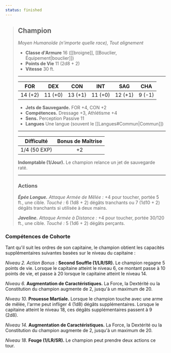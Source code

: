 ```yaml
---
status: finished
---
```

>## Champion
>*Moyen Humanoïde (n'importe quelle race), Tout alignement*
>
>- **Classe d'Armure** 16 ([[broigne]], [[Bouclier, Équipement|bouclier]])
>- **Points de Vie** 11 (2d8 + 2)
>- **Vitesse** 30 ft.
>___
>|FOR|DEX|CON|INT|SAG|CHA|
>|:---:|:---:|:---:|:---:|:---:|:---:|
>|14 (+2)|11 (+0)|13 (+1)|11 (+0)|12 (+1)|9 (-1)|
> 
> - __Jets de Sauvegarde.__ FOR +4, CON +2
> - __Compétences.__ Dressage +3, Athlétisme +4
> - __Sens.__ Perception Passive 11
> - __Langues__ Une langue (souvent le [[Langues#Commun|Commun]])
>___
> | Difficulté | Bonus de Maîtrise |
> |:-:|:-:|
> | 1/4 (50 EXP) | +2 |
> 
> __Indomptable (1/Jour).__ Le champion relance un jet de sauvegarde raté. 
>___
>
>### Actions
>***Épée Longue.*** *Attaque Armée de Mêlée :* +4 pour toucher, portée 5 ft., une cible. *Touché :* 6 (1d8 + 2) dégâts tranchants ou 7 (1d10 + 2) dégâts tranchants si utilisée à deux mains.
>
>***Javeline.*** *Attaque Armée à Distance :* +4 pour toucher, portée 30/120 ft., une cible. *Touché :* 5 (1d6 + 2) dégâts perçants.
>

### Compétences de Cohorte

Tant qu'il suit les ordres de son capitaine, le champion obtient les capacités supplémentaires suivantes basées sur le niveau du capitaine :

_Niveau 2._ _Action Bonus :_ __Second Souffle (1/LR/SR).__ Le champion regagne 5 points de vie. Lorsque le capitaine atteint le niveau 6, ce montant passe à 10 points de vie, et passe à 20 lorsque le capitaine atteint le niveau 14. 

_Niveau 6._ __Augmentation de Caractéristiques.__ La Force, la Dextérité ou la Constitution du champion augmente de 2, jusqu'à un maximum de 20. 

_Niveau 10._ __Prouesse Martiale.__ Lorsque le champion touche avec une arme de mêlée, l'arme peut infliger 4 (1d8) dégâts supplémentaires. Lorsque le capitaine atteint le niveau 18, ces dégâts supplémentaires passent à 9 (2d8).

_Niveau 14._ __Augmentation de Caractéristiques.__ La Force, la Dextérité ou la Constitution du champion augmente de 2, jusqu'à un maximum de 20. 

_Niveau 18._ __Fouge (1/LR/SR).__ Le champion peut prendre deux actions ce tour.